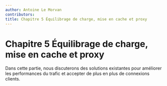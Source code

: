 ```yaml
---
author: Antoine Le Morvan
contributors:
title: Chapitre 5 Équilibrage de charge, mise en cache et proxy
---
```


# Chapitre 5 Équilibrage de charge, mise en cache et proxy

Dans cette partie, nous discuterons des solutions existantes pour améliorer les performances du trafic et accepter de plus en plus de connexions clients.
